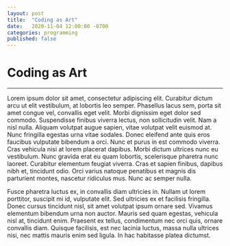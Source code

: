```yaml
---
layout: post
title:  "Coding as Art"
date:   2020-11-04 12:00:00 -0700
categories: programming 
published: false
---
```


# Coding as Art

-----

Lorem ipsum dolor sit amet, consectetur adipiscing elit. Curabitur dictum arcu ut elit vestibulum, at lobortis leo semper. Phasellus lacus sem, porta sit amet congue vel, convallis eget velit. Morbi dignissim eget dolor sed commodo. Suspendisse finibus viverra lectus, non sollicitudin velit. Nam a nisl nulla. Aliquam volutpat augue sapien, vitae volutpat velit euismod at. Nunc fringilla egestas urna vitae sodales. Donec eleifend ante quis eros faucibus vulputate bibendum a orci. Nunc et purus in est commodo viverra. Cras vehicula nisi at lorem placerat dapibus. Morbi dictum ultrices nunc eu vestibulum. Nunc gravida erat eu quam lobortis, scelerisque pharetra nunc laoreet. Curabitur elementum feugiat viverra. Cras et sapien finibus, dapibus nibh et, tincidunt odio. Orci varius natoque penatibus et magnis dis parturient montes, nascetur ridiculus mus. Nunc ac semper nulla.

Fusce pharetra luctus ex, in convallis diam ultricies in. Nullam ut lorem porttitor, suscipit mi id, vulputate elit. Sed ultricies ex et facilisis fringilla. Donec cursus tincidunt nisl, sit amet volutpat ipsum ornare sed. Vivamus elementum bibendum urna non auctor. Mauris sed quam egestas, vehicula nisl at, tincidunt enim. Praesent ex tellus, condimentum nec orci quis, ornare convallis diam. Quisque facilisis, est nec lacinia luctus, massa nulla ultrices nisi, nec mattis mauris enim sed ligula. In hac habitasse platea dictumst.
